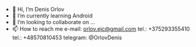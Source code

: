 - 👋 Hi, I’m Denis Orlov
- 🌱 I’m currently learning Android
- 💞️ I’m looking to collaborate on ...
- 📫 How to reach me 
    e-mail: orlov.ejc@gmail.com
    tel.: +375293355410
    tel.: +48570810453
    telegram: @OrlovDenis


